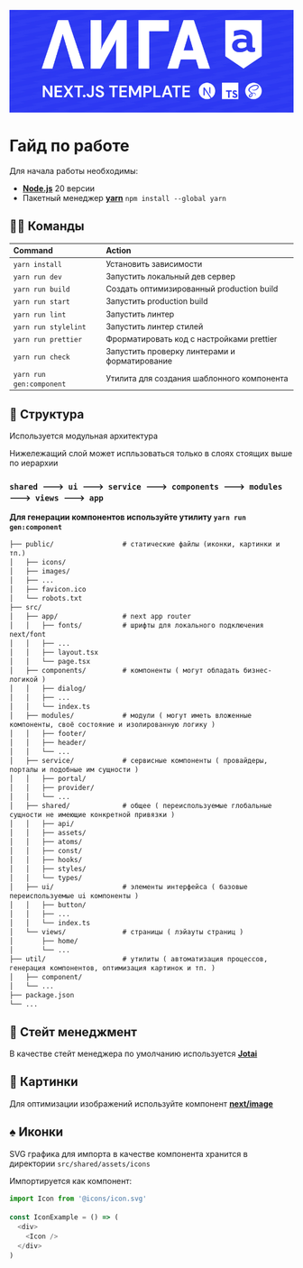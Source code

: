 [![Liga A](./public/images/banner.jpg)](https://ligaa.agency/)

# Гайд по работе

Для начала работы необходимы:
- **[Node.js](https://nodejs.org/en/download/prebuilt-installer)** 20 версии
- Пакетный менеджер **[yarn](https://classic.yarnpkg.com/lang/en/docs/install/)** `npm install --global yarn`

## 🐱‍💻 Команды

| Command                  | Action                                        |
|:-------------------------|:----------------------------------------------|
| `yarn install`           | Установить зависимости                        |
| `yarn run dev`           | Запустить локальный дев сервер                |
| `yarn run build`         | Создать оптимизированный production build     |
| `yarn run start`         | Запустить production build                    |
| `yarn run lint`          | Запустить линтер                              |
| `yarn run stylelint`     | Запустить линтер стилей                       |
| `yarn run prettier`      | Фрорматировать код с настройками prettier     |
| `yarn run check`         | Запустить проверку линтерами и форматирование |
| `yarn run gen:component` | Утилита для создания шаблонного компонента    |

## 🚀 Структура
Используется модульная архитектура

Нижележащий слой может испльзоваться только в слоях стоящих выше по иерархии

### `shared 🡒 ui 🡒 service 🡒 components 🡒 modules 🡒 views 🡒 app`

**Для генерации компонентов используйте утилиту `yarn run gen:component`**

```text
├── public/                 # статические файлы (иконки, картинки и тп.)
│   ├── icons/
│   ├── images/
│   ├── ...
│   ├── favicon.ico
│   └── robots.txt
├── src/
│   ├── app/                # next app router
│   │   ├── fonts/          # шрифты для локального подключения next/font
│   │   ├── ...
│   │   ├── layout.tsx
│   │   └── page.tsx
│   ├── components/         # компоненты ( могут обладать бизнес-логикой )
│   │   ├── dialog/
│   │   ├── ...
│   │   └── index.ts
│   ├── modules/            # модули ( могут иметь вложенные компоненты, своё состояние и изолированную логику )
│   │   ├── footer/
│   │   ├── header/
│   │   └── ...
│   ├── service/            # сервисные компоненты ( провайдеры, порталы и подобные им сущности )
│   │   ├── portal/
│   │   ├── provider/
│   │   └── ...
│   ├── shared/             # общее ( переиспользуемые глобальные сущности не имеющие конкретной привязки )
│   │   ├── api/
│   │   ├── assets/
│   │   ├── atoms/
│   │   ├── const/
│   │   ├── hooks/
│   │   ├── styles/
│   │   └── types/
│   ├── ui/                 # элементы интерфейса ( базовые переиспользуемые ui компоненты )
│   │   ├── button/
│   │   ├── ...
│   │   └── index.ts
│   └── views/              # страницы ( лэйауты страниц )
│       ├── home/
│       └── ...
├── util/                   # утилиты ( автоматизация процессов, генерация компонентов, оптимизация картинок и тп. )
│   ├── component/
│   └── ...
├── package.json
└── ...
```

## 🔄 Стейт менеджмент

В качестве стейт менеджера по умолчанию используется **[Jotai](https://jotai.org/)**

## 🎴 Картинки

Для оптимизации изображений используйте компонент **[next/image](https://nextjs.org/docs/app/building-your-application/optimizing/images)**

## ♠️ Иконки

SVG графика для импорта в качестве компонента хранится в директории `src/shared/assets/icons`

Импортируется как компонент:

```typescript jsx
import Icon from '@icons/icon.svg'

const IconExample = () => (
  <div>
    <Icon />
  </div>
)
```
